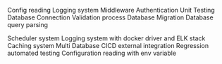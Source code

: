 Config reading
Logging system
Middleware
Authentication
Unit Testing 
Database Connection
Validation process
Database Migration
Database query parsing


<!-- To be -->
Scheduler system
Logging system with docker driver and ELK stack
Caching system
Multi Database
CICD
external integration
Regression automated testing
Configuration reading with env variable
